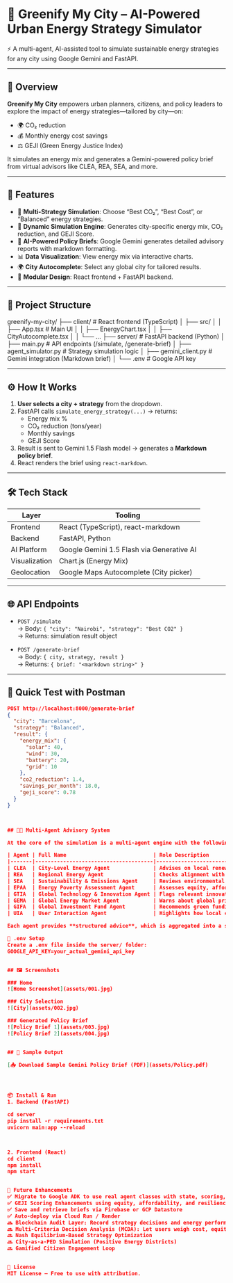 # 🌿 Greenify My City – AI-Powered Urban Energy Strategy Simulator

⚡️ A multi-agent, AI-assisted tool to simulate sustainable energy strategies for any city using Google Gemini and FastAPI.

---

## 🚀 Overview

**Greenify My City** empowers urban planners, citizens, and policy leaders to explore the impact of energy strategies—tailored by city—on:

- 🌍 CO₂ reduction  
- 💰 Monthly energy cost savings  
- ⚖️ GEJI (Green Energy Justice Index)

It simulates an energy mix and generates a Gemini-powered policy brief from virtual advisors like CLEA, REA, SEA, and more.

---

## 🧠 Features

- 🔁 **Multi-Strategy Simulation**: Choose “Best CO₂”, “Best Cost”, or “Balanced” energy strategies.  
- 🧪 **Dynamic Simulation Engine**: Generates city-specific energy mix, CO₂ reduction, and GEJI Score.  
- 🧾 **AI-Powered Policy Briefs**: Google Gemini generates detailed advisory reports with markdown formatting.  
- 📊 **Data Visualization**: View energy mix via interactive charts.  
- 🌍 **City Autocomplete**: Select any global city for tailored results.  
- 🧵 **Modular Design**: React frontend + FastAPI backend.

---

## 📂 Project Structure

greenify-my-city/
├── client/ # React frontend (TypeScript)
│ ├── src/
│ │ ├── App.tsx # Main UI
│ │ ├── EnergyChart.tsx
│ │ ├── CityAutocomplete.tsx
│ │ └── ...
├── server/ # FastAPI backend (Python)
│ ├── main.py # API endpoints (/simulate, /generate-brief)
│ ├── agent_simulator.py # Strategy simulation logic
│ ├── gemini_client.py # Gemini integration (Markdown brief)
│ └── .env # Google API key


---

## ⚙️ How It Works

1. **User selects a city + strategy** from the dropdown.  
2. FastAPI calls `simulate_energy_strategy(...)` → returns:
   - Energy mix %
   - CO₂ reduction (tons/year)
   - Monthly savings
   - GEJI Score  
3. Result is sent to Gemini 1.5 Flash model → generates a **Markdown policy brief**.  
4. React renders the brief using `react-markdown`.

---

## 🛠️ Tech Stack

| Layer        | Tooling                                   |
|--------------|-------------------------------------------|
| Frontend     | React (TypeScript), react-markdown        |
| Backend      | FastAPI, Python                           |
| AI Platform  | Google Gemini 1.5 Flash via Generative AI |
| Visualization| Chart.js (Energy Mix)                     |
| Geolocation  | Google Maps Autocomplete (City picker)    |

---

## 🌐 API Endpoints

- `POST /simulate`  
  → Body: `{ "city": "Nairobi", "strategy": "Best CO2" }`  
  → Returns: simulation result object

- `POST /generate-brief`  
  → Body: `{ city, strategy, result }`  
  → Returns: `{ brief: "<markdown string>" }`

---

## 🧪 Quick Test with Postman

```json
POST http://localhost:8000/generate-brief
{
  "city": "Barcelona",
  "strategy": "Balanced",
  "result": {
    "energy_mix": {
      "solar": 40,
      "wind": 30,
      "battery": 20,
      "grid": 10
    },
    "co2_reduction": 1.4,
    "savings_per_month": 18.0,
    "geji_score": 0.78
  }
}



## 👩‍💻 Multi-Agent Advisory System

At the core of the simulation is a multi-agent engine with the following advisors:

| Agent | Full Name                            | Role Description                                                                  |
|-------|--------------------------------------|-----------------------------------------------------------------------------------|
| CLEA  | City-Level Energy Agent              | Advises on local renewable resource mix based on solar, wind, battery, etc.      |
| REA   | Regional Energy Agent                | Checks alignment with regional or national energy policy and grid readiness.     |
| SEA   | Sustainability & Emissions Agent     | Reviews environmental impact and carbon mitigation potential.                    |
| EPAA  | Energy Poverty Assessment Agent      | Assesses equity, affordability, and access in the proposed strategy.             |
| GTIA  | Global Technology & Innovation Agent | Flags relevant innovations and upcoming technologies.                            |
| GEMA  | Global Energy Market Agent           | Warns about global pricing, import risks, or market opportunities.               |
| GIFA  | Global Investment Fund Agent         | Recommends green funding sources or incentives for implementation.               |
| UIA   | User Interaction Agent               | Highlights how local citizens can participate or contribute to the transition.   |

Each agent provides **structured advice**, which is aggregated into a single Gemini-generated markdown brief.

🧾 .env Setup
Create a .env file inside the server/ folder:
GOOGLE_API_KEY=your_actual_gemini_api_key


## 🖼️ Screenshots

### Home
![Home Screenshot](assets/001.jpg)

### City Selection
![City](assets/002.jpg)

### Generated Policy Brief
![Policy Brief 1](assets/003.jpg)
![Policy Brief 2](assets/004.jpg)


## 📄 Sample Output

[📥 Download Sample Gemini Policy Brief (PDF)](assets/Policy.pdf)




📦 Install & Run
1. Backend (FastAPI)

cd server
pip install -r requirements.txt
uvicorn main:app --reload



2. Frontend (React)
cd client
npm install
npm start


🔮 Future Enhancements
✅ Migrate to Google ADK to use real agent classes with state, scoring, and cooperation
✅ GEJI Scoring Enhancements using equity, affordability, and resilience metrics
✅ Save and retrieve briefs via Firebase or GCP Datastore
✅ Auto-deploy via Cloud Run / Render
🔜 Blockchain Audit Layer: Record strategy decisions and energy performance metrics on-chain
🔜 Multi-Criteria Decision Analysis (MCDA): Let users weigh cost, equity, resilience
🔜 Nash Equilibrium-Based Strategy Optimization
🔜 City-as-a-PED Simulation (Positive Energy Districts)
🔜 Gamified Citizen Engagement Loop


📄 License
MIT License – Free to use with attribution.
